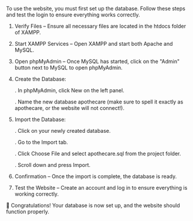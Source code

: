 To use the website, you must first set up the database. Follow these steps and test the login to ensure everything works correctly.

1. Verify Files – Ensure all necessary files are located in the htdocs folder of XAMPP.
2. Start XAMPP Services – Open XAMPP and start both Apache and MySQL.
3. Open phpMyAdmin – Once MySQL has started, click on the "Admin" button next to MySQL to open phpMyAdmin.
4. Create the Database:
   
      . In phpMyAdmin, click New on the left panel.

      . Name the new database apothecare (make sure to spell it exactly as apothecare, or the website will not connect!).

5. Import the Database:
   
      . Click on your newly created database.

      . Go to the Import tab.

      . Click Choose File and select apothecare.sql from the project folder.

      . Scroll down and press Import.

6. Confirmation – Once the import is complete, the database is ready.

7. Test the Website – Create an account and log in to ensure everything is working correctly.

🎉 Congratulations! Your database is now set up, and the website should function properly.

